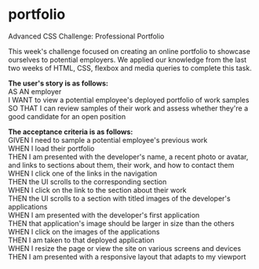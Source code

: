 # portfolio
Advanced CSS Challenge: Professional Portfolio
<p>This week's challenge focused on creating an online portfolio to showcase ourselves to potential employers. We applied our knowledge from the last two weeks of HTML, CSS, flexbox and media queries to complete this task.</p>

<b>The user's story is as follows:</b><br>
AS AN employer<br>
I WANT to view a potential employee's deployed portfolio of work samples<br>
SO THAT I can review samples of their work and assess whether they're a good candidate for an open position

<b>The acceptance criteria is as follows:</b><br>
GIVEN I need to sample a potential employee's previous work<br>
WHEN I load their portfolio<br>
THEN I am presented with the developer's name, a recent photo or avatar, and links to sections about them, their work, and how to contact them<br>
WHEN I click one of the links in the navigation<br>
THEN the UI scrolls to the corresponding section<br>
WHEN I click on the link to the section about their work<br>
THEN the UI scrolls to a section with titled images of the developer's applications<br>
WHEN I am presented with the developer's first application<br>
THEN that application's image should be larger in size than the others<br>
WHEN I click on the images of the applications<br>
THEN I am taken to that deployed application<br>
WHEN I resize the page or view the site on various screens and devices<br>
THEN I am presented with a responsive layout that adapts to my viewport<br>